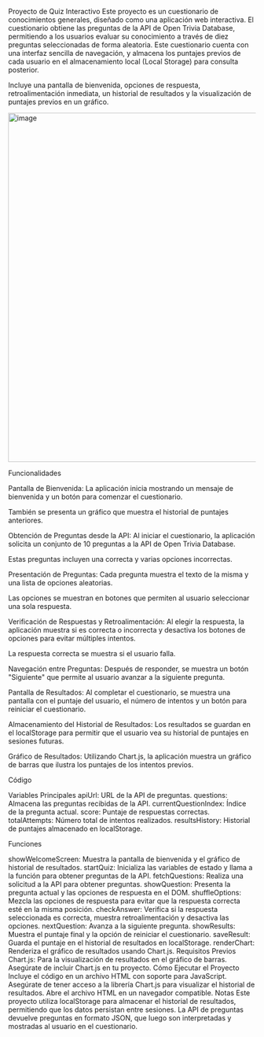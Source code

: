 Proyecto de Quiz Interactivo
Este proyecto es un cuestionario de conocimientos generales, diseñado como una aplicación web interactiva. 
El cuestionario obtiene las preguntas de la API de Open Trivia Database, permitiendo a los usuarios evaluar su conocimiento a través de diez preguntas seleccionadas de forma aleatoria. 
Este cuestionario cuenta con una interfaz sencilla de navegación, y almacena los puntajes previos de cada usuario en el almacenamiento local (Local Storage) para consulta posterior.



Incluye una pantalla de bienvenida, opciones de respuesta, retroalimentación inmediata, un historial de resultados y la visualización de puntajes previos en un gráfico.


<img width="710" alt="image" src="https://github.com/user-attachments/assets/db771ccc-4a63-473b-9d66-20eee1b3228f">

Funcionalidades

Pantalla de Bienvenida: La aplicación inicia mostrando un mensaje de bienvenida y un botón para comenzar el cuestionario. 

También se presenta un gráfico que muestra el historial de puntajes anteriores.

Obtención de Preguntas desde la API: Al iniciar el cuestionario, la aplicación solicita un conjunto de 10 preguntas a la API de Open Trivia Database.

Estas preguntas incluyen una correcta y varias opciones incorrectas.

Presentación de Preguntas: Cada pregunta muestra el texto de la misma y una lista de opciones aleatorias. 

Las opciones se muestran en botones que permiten al usuario seleccionar una sola respuesta.

Verificación de Respuestas y Retroalimentación: Al elegir la respuesta, la aplicación muestra si es correcta o incorrecta y desactiva los botones de opciones para evitar múltiples intentos. 

La respuesta correcta se muestra si el usuario falla.

Navegación entre Preguntas: Después de responder, se muestra un botón "Siguiente" que permite al usuario avanzar a la siguiente pregunta.

Pantalla de Resultados: Al completar el cuestionario, se muestra una pantalla con el puntaje del usuario, el número de intentos y un botón para reiniciar el cuestionario.

Almacenamiento del Historial de Resultados: Los resultados se guardan en el localStorage para permitir que el usuario vea su historial de puntajes en sesiones futuras.

Gráfico de Resultados: Utilizando Chart.js, la aplicación muestra un gráfico de barras que ilustra los puntajes de los intentos previos.

Código

Variables Principales
apiUrl: URL de la API de preguntas.
questions: Almacena las preguntas recibidas de la API.
currentQuestionIndex: Índice de la pregunta actual.
score: Puntaje de respuestas correctas.
totalAttempts: Número total de intentos realizados.
resultsHistory: Historial de puntajes almacenado en localStorage.

Funciones

showWelcomeScreen: Muestra la pantalla de bienvenida y el gráfico de historial de resultados.
startQuiz: Inicializa las variables de estado y llama a la función para obtener preguntas de la API.
fetchQuestions: Realiza una solicitud a la API para obtener preguntas.
showQuestion: Presenta la pregunta actual y las opciones de respuesta en el DOM.
shuffleOptions: Mezcla las opciones de respuesta para evitar que la respuesta correcta esté en la misma posición.
checkAnswer: Verifica si la respuesta seleccionada es correcta, muestra retroalimentación y desactiva las opciones.
nextQuestion: Avanza a la siguiente pregunta.
showResults: Muestra el puntaje final y la opción de reiniciar el cuestionario.
saveResult: Guarda el puntaje en el historial de resultados en localStorage.
renderChart: Renderiza el gráfico de resultados usando Chart.js.
Requisitos Previos
Chart.js: Para la visualización de resultados en el gráfico de barras. Asegúrate de incluir Chart.js en tu proyecto.
Cómo Ejecutar el Proyecto
Incluye el código en un archivo HTML con soporte para JavaScript.
Asegúrate de tener acceso a la librería Chart.js para visualizar el historial de resultados.
Abre el archivo HTML en un navegador compatible.
Notas
Este proyecto utiliza localStorage para almacenar el historial de resultados, permitiendo que los datos persistan entre sesiones.
La API de preguntas devuelve preguntas en formato JSON, que luego son interpretadas y mostradas al usuario en el cuestionario.
